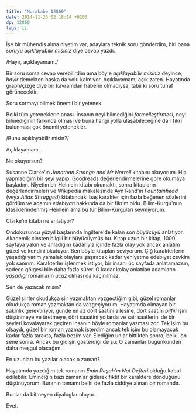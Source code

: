 ```yaml
---
title: "Murakabe 12860"
date: 2014-11-23 02:18:14 +0200
dp: 12860
tags: []
---
```


İşe bir mühendis alma niyetim var, adaylara teknik soru gönderdim, biri
bana *soruyu açıklayabilir misiniz* diye cevap yazdı.

/Hayır, açıklayamam./

Bir soru sorsa cevap verebilirdim ama böyle *açıklayabilir misiniz*
deyince, *hayır* demekten başka da yolu kalmıyor. Açıklayamam, açık
zaten. Hayatında graph/çizge diye bir kavramdan haberin olmadıysa, tabii
ki soru tuhaf görünecektir.

Soru sormayı bilmek önemli bir yetenek.

Belki tüm yeteneklerin anası. İnsanın neyi bilmediğini
*formelleştirmesi*, neyi bilmediğinin farkında olması ve buna hangi
yolla ulaşabileceğine dair fikri bulunması çok önemli yetenekler.

/Bunu açıklayabilir misin?/

Açıklayamam.

Ne okuyorsun?

Susanne Clarke'ın *Jonathan Strange and Mr Norrell* kitabını okuyorum.
Hiç yapmadığım bir şeyi yapıp, Goodreads değerlendirmelerine göre
okumaya başladım. Niyetim bir Heinlein kitabı okumaktı, sonra kitapların
değerlendirmeleri ve Wikipedia makalesinde Ayn Rand'ın *Fountainhead*
(veya *Atlas Shrugged*) kitabındaki baş karakter için fazla beğenen
sözlerini gördüm ve adamın *edebiyatı* hakkında da bir fikrim oldu.
Bilim-Kurgu'nun klasiklerindenmiş Heinlein ama bu tür Bilim-Kurguları
sevmiyorum.

Clarke'ın kitabı ne anlatıyor?

Ondokuzuncu yüzyıl başlarında İngiltere'de kalan son *büyücüyü*
anlatıyor. Akademik cinsten bilgili bir büyücüymüş bu. Kitap uzun bir
kitap, 1000 sayfaya yakın ve anladığım kadarıyla içinde fazla olay yok
ancak anlatım güzel ve kendini okutuyor. Ben böyle kitapları seviyorum.
Çiğ karakterlerin yaşadığı yarım yamalak olaylara şaşıracak kadar
yeniyetme edebiyat zevkim yok sanırım. Karakterler işlenmek istiyor, bir
insanı üç sayfada anlatamazsın, sadece gölgesi bile daha fazla sürer. O
kadar kolay anlatılan adamların *yaşadığı* romanların *ucuz* olması da
kaçınılmaz.

Sen de yazacak mısın?

Güzel şiirler okudukça şiir yazmaktan vazgeçtiğim gibi, güzel romanlar
okudukça roman yazmaktan da vazgeçiyorum. Hayatımda olmayan bir sakinlik
gerektiriyor, günde en az dört saatini ailesine, dört saatini *bilfiil*
işini düşünmeye ve üretmeye, dört saaatini yollarda ve sair saatlerini
de bir şeyleri kovalayarak geçiren insanın böyle romanlar yazması zor.
Tek işim bu olsaydı, güzel bir roman yazmak isterdim ancak tek işim bu
olamayacak kadar fazla tarakta, fazla bezim var. Elediğim unlar
bittikten sonra, belki, on sene sonra. Ancak bu gidişin gösterdiği de
şu: O zamanlar bugünkünden daha meşgul olacağım.

En uzunları bu yazılar olacak o zaman?

Hayatımda yazdığım tek romanın *Emin Reşah'ın Not Defteri* olduğu kabul
edilebilir. Eminciğin bazı zamanlar giderek fiktif bir karaktere
döndüğünü düşünüyorum. Buranın tamamı belki de fazla ciddiye alınan bir
romandır.

Bunlar da bitmeyen diyaloglar oluyor.

Evet.

